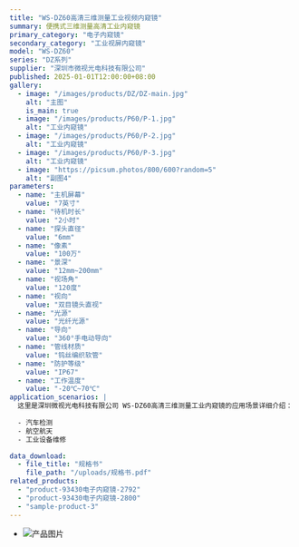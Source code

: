 ```yaml
---
title: "WS-DZ60高清三维测量工业视频内窥镜"
summary: 便携式三维测量高清工业内窥镜
primary_category: "电子内窥镜"
secondary_category: "工业视屏内窥镜"
model: "WS-DZ60"
series: "DZ系列"
supplier: "深圳市微视光电科技有限公司"
published: 2025-01-01T12:00:00+08:00
gallery:
  - image: "/images/products/DZ/DZ-main.jpg"
    alt: "主图"
    is_main: true
  - image: "/images/products/P60/P-1.jpg"
    alt: "工业内窥镜"
  - image: "/images/products/P60/P-2.jpg"
    alt: "工业内窥镜"
  - image: "/images/products/P60/P-3.jpg"
    alt: "工业内窥镜"
  - image: "https://picsum.photos/800/600?random=5"
    alt: "副图4"
parameters:
  - name: "主机屏幕"
    value: "7英寸"
  - name: "待机时长"
    value: "2小时"
  - name: "探头直径"
    value: "6mm"
  - name: "像素"
    value: "100万"
  - name: "景深"
    value: "12mm~200mm"
  - name: "视场角"
    value: "120度"
  - name: "视向"
    value: "双目镜头直视"
  - name: "光源"
    value: "光纤光源"
  - name: "导向"
    value: "360°手电动导向"
  - name: "管线材质"
    value: "钨丝编织软管"
  - name: "防护等级"
    value: "IP67"
  - name: "工作温度"
    value: "-20℃~70℃"
application_scenarios: |
  这里是深圳微视光电科技有限公司 WS-DZ60高清三维测量工业内窥镜的应用场景详细介绍：
  
  - 汽车检测
  - 航空航天
  - 工业设备维修

data_download:
  - file_title: "规格书"
    file_path: "/uploads/规格书.pdf"
related_products:
  - "product-93430电子内窥镜-2792"
  - "product-93430电子内窥镜-2800"
  - "sample-product-3"
---
```

  - ![产品图片](.jpg)
  